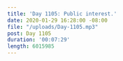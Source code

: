 ```yaml
---
title: 'Day 1105: Public interest.'
date: 2020-01-29 16:28:00 -08:00
file: "/uploads/Day-1105.mp3"
post: Day 1105
duration: '00:07:29'
length: 6015985
---
```



